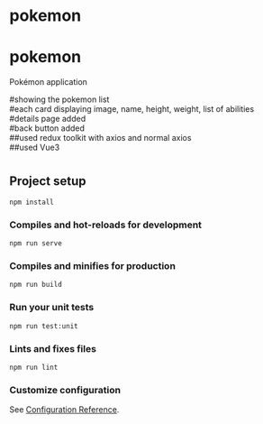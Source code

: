 # pokemon

# pokemon
Pokémon application  

 #showing the pokemon list  
 #each card displaying image, name, height, weight, list of abilities  
 #details page added  
 #back button added  
 ##used redux toolkit with axios and normal axios  
 ##used Vue3  
 #

## Project setup
```
npm install
```

### Compiles and hot-reloads for development
```
npm run serve
```

### Compiles and minifies for production
```
npm run build
```

### Run your unit tests
```
npm run test:unit
```

### Lints and fixes files
```
npm run lint
```

### Customize configuration
See [Configuration Reference](https://cli.vuejs.org/config/).
